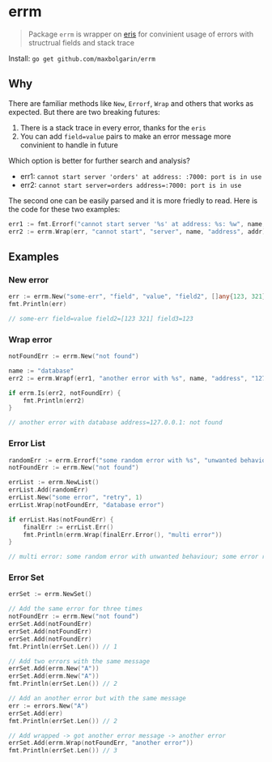 # errm

> Package `errm` is wrapper on [eris](https://github.com/rotisserie/eris) for convinient usage of errors with structrual fields and stack trace

Install: `go get github.com/maxbolgarin/errm`

## Why

There are familiar methods like `New`, `Errorf`, `Wrap` and others that works as expected. But there are two breaking futures:

1. There is a stack trace in every error, thanks for the `eris`
2. You can add `field=value` pairs to make an error message more convinient to handle in future

Which option is better for further search and analysis?

* err1: `cannot start server 'orders' at address: :7000: port is in use`
* err2: `cannot start server=orders address=:7000: port is in use`

The second one can be easily parsed and it is more friedly to read. Here is the code for these two examples:

```go
err1 := fmt.Errorf("cannot start server '%s' at address: %s: %w", name, addr, err)
err2 := errm.Wrap(err, "cannot start", "server", name, "address", addr)
```

## Examples


### New error

```go
err := errm.New("some-err", "field", "value", "field2", []any{123, 321}, "field3", 123, "field4")
fmt.Println(err) 

// some-err field=value field2=[123 321] field3=123
```

### Wrap error

```go
notFoundErr := errm.New("not found")

name := "database"
err2 := errm.Wrapf(err1, "another error with %s", name, "address", "127.0.0.1")

if errm.Is(err2, notFoundErr) {
    fmt.Println(err2)
}

// another error with database address=127.0.0.1: not found
```

### Error List

```go
randomErr := errm.Errorf("some random error with %s", "unwanted behaviour")
notFoundErr := errm.New("not found")

errList := errm.NewList()
errList.Add(randomErr)
errList.New("some error", "retry", 1)
errList.Wrap(notFoundErr, "database error")

if errList.Has(notFoundErr) {
    finalErr := errList.Err()
    fmt.Println(errm.Wrap(finalErr.Error(), "multi error")) 
}

// multi error: some random error with unwanted behaviour; some error retry=1; database error: not found
```

### Error Set

```go
errSet := errm.NewSet()

// Add the same error for three times
notFoundErr := errm.New("not found")
errSet.Add(notFoundErr)
errSet.Add(notFoundErr)
errSet.Add(notFoundErr)
fmt.Println(errSet.Len()) // 1

// Add two errors with the same message
errSet.Add(errm.New("A"))
errSet.Add(errm.New("A"))
fmt.Println(errSet.Len()) // 2

// Add an another error but with the same message
err := errors.New("A")
errSet.Add(err)
fmt.Println(errSet.Len()) // 2

// Add wrapped -> got another error message -> another error
errSet.Add(errm.Wrap(notFoundErr, "another error"))
fmt.Println(errSet.Len()) // 3

```
